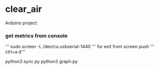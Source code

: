 # clear_air
Arduino project
### get metrics from console
'''
sudo screen -L /dev/cu.usbserial-1440
'''
for exit from screen push ''' ctrl+a d'''

python3 sync.py
python3 graph.py
